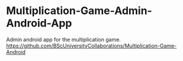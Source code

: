 # Multiplication-Game-Admin-Android-App
Admin android app for the multiplication game.
https://github.com/BScUniversityCollaborations/Multiplication-Game-Android
